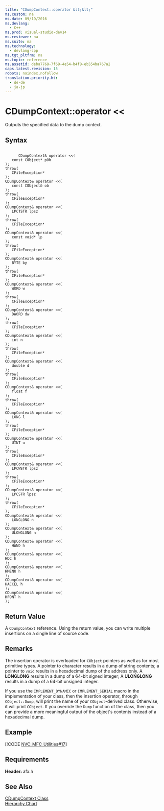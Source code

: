 ```yaml
---
title: "CDumpContext::operator &lt;&lt;"
ms.custom: na
ms.date: 09/19/2016
ms.devlang: 
  - C++
ms.prod: visual-studio-dev14
ms.reviewer: na
ms.suite: na
ms.technology: 
  - devlang-cpp
ms.tgt_pltfrm: na
ms.topic: reference
ms.assetid: deba7768-7f68-4e54-b4f8-eb554ba767a2
caps.latest.revision: 15
robots: noindex,nofollow
translation.priority.ht: 
  - de-de
  - ja-jp
---
```

# CDumpContext::operator &lt;&lt;
Outputs the specified data to the dump context.  
  
## Syntax  
  
```  
  
      CDumpContext& operator <<(  
   const CObject* pOb   
);  
throw(  
   CFileException*   
);  
CDumpContext& operator <<(  
   const CObject& ob   
);  
throw(  
   CFileException*   
);  
CDumpContext& operator <<(  
   LPCTSTR lpsz   
);  
throw(  
   CFileException*   
);  
CDumpContext& operator <<(  
   const void* lp   
);  
throw(  
   CFileException*   
);  
CDumpContext& operator <<(  
   BYTE by   
);  
throw(  
   CFileException*   
);  
CDumpContext& operator <<(  
   WORD w   
);  
throw(  
   CFileException*   
);  
CDumpContext& operator <<(  
   DWORD dw   
);  
throw(  
   CFileException*   
);  
CDumpContext& operator <<(  
   int n   
);  
throw(  
   CFileException*   
);  
CDumpContext& operator <<(  
   double d   
);  
throw(  
   CFileException*   
);  
CDumpContext& operator <<(  
   float f   
);  
throw(  
   CFileException*   
);  
CDumpContext& operator <<(  
   LONG l   
);  
throw(  
   CFileException*   
);  
CDumpContext& operator <<(  
   UINT u   
);  
throw(  
   CFileException*   
);  
CDumpContext& operator <<(  
   LPCWSTR lpsz   
);  
throw(  
   CFileException*   
);  
CDumpContext& operator <<(  
   LPCSTR lpsz   
);  
throw(  
   CFileException*   
);  
CDumpContext& operator <<(  
   LONGLONG n   
);  
CDumpContext& operator <<(  
   ULONGLONG n   
);  
CDumpContext& operator <<(   
   HWND h   
);  
CDumpContext& operator <<(   
HDC h   
);  
CDumpContext& operator <<(   
HMENU h   
);  
CDumpContext& operator <<(   
HACCEL h   
);  
CDumpContext& operator <<(   
HFONT h   
);  
```  
  
## Return Value  
 A `CDumpContext` reference. Using the return value, you can write multiple insertions on a single line of source code.  
  
## Remarks  
 The insertion operator is overloaded for `CObject` pointers as well as for most primitive types. A pointer to character results in a dump of string contents; a pointer to `void` results in a hexadecimal dump of the address only. A **LONGLONG** results in a dump of a 64-bit signed integer; A **ULONGLONG** results in a dump of a 64-bit unsigned integer.  
  
 If you use the `IMPLEMENT_DYNAMIC` or `IMPLEMENT_SERIAL` macro in the implementation of your class, then the insertion operator, through `CObject::Dump`, will print the name of your `CObject`-derived class. Otherwise, it will print `CObject`. If you override the `Dump` function of the class, then you can provide a more meaningful output of the object's contents instead of a hexadecimal dump.  
  
## Example  
 [!CODE [NVC_MFC_Utilities#17](../CodeSnippet/VS_Snippets_Cpp/NVC_MFC_Utilities#17)]  
  
## Requirements  
 **Header:** afx.h  
  
## See Also  
 [CDumpContext Class](../vs140/CDumpContext-Class.md)   
 [Hierarchy Chart](../vs140/Hierarchy-Chart.md)